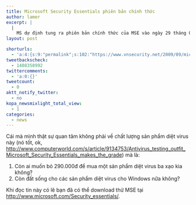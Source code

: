 ```yaml
---
title: Microsoft Security Essentials phiên bản chính thức
author: lamer
excerpt: |
  |
    MS dự định tung ra phiên bản chính thức của MSE vào ngày 29 tháng 09. Đây là chương trình diệt virus nhỏ gọn, nhưng mạnh mẽ, và đã được kiểm chứng độc lập.
layout: post

shorturls:
  - 'a:4:{s:9:"permalink";s:102:"https://www.vnsecurity.net/2009/09/microsoft-security-essentials-phien-b%e1%ba%a3n-chinh-th%e1%bb%a9c/";s:7:"tinyurl";s:26:"http://tinyurl.com/yekzynu";s:4:"isgd";s:18:"http://is.gd/aOt9g";s:5:"bitly";s:20:"http://bit.ly/bMCniR";}'
tweetbackscheck:
  - 1408358992
twittercomments:
  - 'a:0:{}'
tweetcount:
  - 0
aktt_notify_twitter:
  - no
kopa_newsmixlight_total_view:
  - 1
categories:
  - news
---
```

Cái mà mình thật sự quan tâm không phải về chất lượng sản phẩm diệt virus này (nó tốt, ok, <a class="reference" href="http://www.computerworld.com/s/article/9134753/Antivirus_testing_outfit_Microsoft_Security_Essentials_makes_the_grade">http://www.computerworld.com/s/article/9134753/Antivirus_testing_outfit_Microsoft_Security_Essentials_makes_the_grade</a>) mà là:

<ol class="arabic simple">
  <li>
    Còn ai muốn bỏ 290.000đ để mua một sản phẩm diệt virus ba xạo kia không?
  </li>
  <li>
    Còn đất sống cho các sản phẩm diệt virus cho Windows nữa không?
  </li>
</ol>

Khi đọc tin này có lẽ bạn đã có thể download thử MSE tại <a class="reference" href="http://www.microsoft.com/Security_essentials/">http://www.microsoft.com/Security_essentials/</a>.